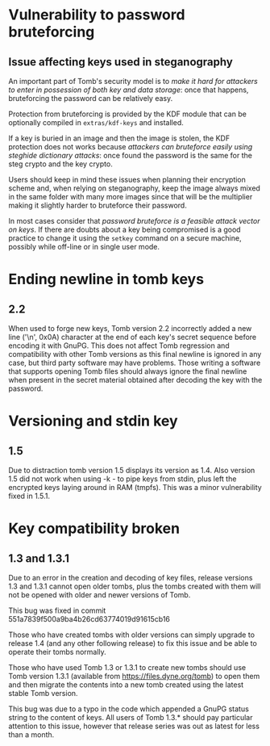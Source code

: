 # Vulnerability to password bruteforcing
## Issue affecting keys used in steganography

 An important part of Tomb's security model is to *make it hard for
 attackers to enter in possession of both key and data storage*: once
 that happens, bruteforcing the password can be relatively easy.

 Protection from bruteforcing is provided by the KDF module that can
 be optionally compiled in `extras/kdf-keys` and installed.

 If a key is buried in an image and then the image is stolen, the KDF
 protection does not works because *attackers can bruteforce easily
 using steghide dictionary attacks*: once found the password is the
 same for the steg crypto and the key crypto.

 Users should keep in mind these issues when planning their encryption
 scheme and, when relying on steganography, keep the image always
 mixed in the same folder with many more images since that will be the
 multiplier making it slightly harder to bruteforce their password.

 In most cases consider that *password bruteforce is a feasible attack
 vector on keys*. If there are doubts about a key being compromised is
 a good practice to change it using the `setkey` command on a secure
 machine, possibly while off-line or in single user mode.

# Ending newline in tomb keys
## 2.2

 When used to forge new keys, Tomb version 2.2 incorrectly added a new
 line ('\n', 0x0A) character at the end of each key's secret sequence
 before encoding it with GnuPG. This does not affect Tomb regression
 and compatibility with other Tomb versions as this final newline is
 ignored in any case, but third party software may have
 problems. Those writing a software that supports opening Tomb files
 should always ignore the final newline when present in the secret
 material obtained after decoding the key with the password.
 
# Versioning and stdin key
## 1.5

 Due to distraction tomb version 1.5 displays its version as 1.4.
 Also version 1.5 did not work when using -k - to pipe keys from
 stdin, plus left the encrypted keys laying around in RAM (tmpfs).
 This was a minor vulnerability fixed in 1.5.1.


# Key compatibility broken
## 1.3 and 1.3.1

 Due to an error in the creation and decoding of key files, release
 versions 1.3 and 1.3.1 cannot open older tombs, plus the tombs created
 with them will not be opened with older and newer versions of Tomb.

 This bug was fixed in commit 551a7839f500a9ba4b26cd63774019d91615cb16

 Those who have created tombs with older versions can simply upgrade
 to release 1.4 (and any other following release) to fix this issue
 and be able to operate their tombs normally.

 Those who have used Tomb 1.3 or 1.3.1 to create new tombs should use
 Tomb version 1.3.1 (available from https://files.dyne.org/tomb) to
 open them and then migrate the contents into a new tomb created using
 the latest stable Tomb version.

 This bug was due to a typo in the code which appended a GnuPG status
 string to the content of keys.  All users of Tomb 1.3.* should pay
 particular attention to this issue, however that release series was
 out as latest for less than a month.

